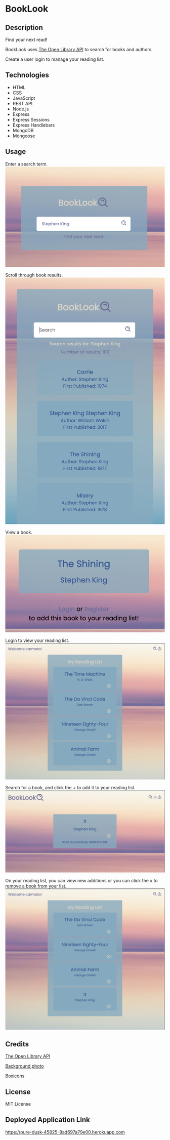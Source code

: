 # BookLook

## Description

Find your next read!

BookLook uses [The Open Library API](https://openlibrary.org/developers#:~:text=Open%20Library%20offers%20free%2C%20public,book%20and%20author%20catalog%20data.) to search for books and authors.

Create a user login to manage your reading list.

## Technologies
- HTML
- CSS
- JavaScript
- REST API
- Node.js
- Express
- Express Sessions
- Express Handlebars
- MongoDB
- Mongoose

## Usage

Enter a search term.
![Stephen King typed into the search bar on the landing page](/public/images/s1.png)

Scroll through book results.
![List of book results for Stephen King](/public/images/s2.png)

View a book.
![Book "The Shining" is selected with a prompt to login login or register to add the book to your reading list](/public/images/s3.png)

Login to view your reading list.
![User's reading list of 4 entries](/public/images/s4.png)

Search for a book, and click the + to add it to your reading list.
![The book IT has been selected and added to the list.](/public/images/s5.png)

On your reading list, you can view new additions or you can click the x to remove a book from your list.
![One book was added to the list and another book was removed](/public/images/s6.png)

## Credits

[The Open Library API](https://openlibrary.org/developers#:~:text=Open%20Library%20offers%20free%2C%20public,book%20and%20author%20catalog%20data.)

[Background photo](https://unsplash.com/photos/n7a2OJDSZns)

[Boxicons](https://boxicons.com)

## License

MIT License

## Deployed Application Link

https://pure-dusk-45825-8ad697a79e00.herokuapp.com

